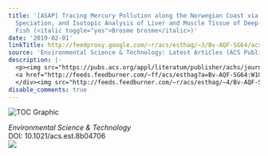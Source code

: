 ```yaml
---
title: '[ASAP] Tracing Mercury Pollution along the Norwegian Coast via Elemental,
  Speciation, and Isotopic Analysis of Liver and Muscle Tissue of Deep-Water Marine
  Fish (<italic toggle="yes">Brosme brosme</italic>)'
date: '2019-02-01'
linkTitle: http://feedproxy.google.com/~r/acs/esthag/~3/Bv-AQF-SG64/acs.est.8b04706
source: 'Environmental Science & Technology: Latest Articles (ACS Publications)'
description: |-
  <p><img src="https://pubs.acs.org/appl/literatum/publisher/achs/journals/content/esthag/0/esthag.ahead-of-print/acs.est.8b04706/20190131/images/medium/es-2018-04706r_0004.gif" alt="TOC Graphic"/></p><div><cite>Environmental Science & Technology</cite></div><div>DOI: 10.1021/acs.est.8b04706</div><div class="feedflare">
  <a href="http://feeds.feedburner.com/~ff/acs/esthag?a=Bv-AQF-SG64:W1O70J8UDJ0:yIl2AUoC8zA"><img src="http://feeds.feedburner.com/~ff/acs/esthag?d=yIl2AUoC8zA" border="0"></img></a>
  </div><img src="http://feeds.feedburner.com/~r/acs/esthag/~4/Bv-AQF-SG64" height="1" width="1" ...
disable_comments: true
---
```

<p><img src="https://pubs.acs.org/appl/literatum/publisher/achs/journals/content/esthag/0/esthag.ahead-of-print/acs.est.8b04706/20190131/images/medium/es-2018-04706r_0004.gif" alt="TOC Graphic"/></p><div><cite>Environmental Science & Technology</cite></div><div>DOI: 10.1021/acs.est.8b04706</div><div class="feedflare">
<a href="http://feeds.feedburner.com/~ff/acs/esthag?a=Bv-AQF-SG64:W1O70J8UDJ0:yIl2AUoC8zA"><img src="http://feeds.feedburner.com/~ff/acs/esthag?d=yIl2AUoC8zA" border="0"></img></a>
</div><img src="http://feeds.feedburner.com/~r/acs/esthag/~4/Bv-AQF-SG64" height="1" width="1" ...